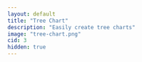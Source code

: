 ```yaml
---
layout: default
title: "Tree Chart"
description: "Easily create tree charts"
image: "tree-chart.png"
cid: 3
hidden: true
---
```


<style>
#canvas {
  display: flex;
  justify-content: center;
  align-items: center;
  overflow: hidden;
  width: 100%;
  aspect-ratio: 4/3;
  outline: 1px solid var(--md-sys-color-outline-variant);
  border-radius: 24px;
}
.tree {
  width: fit-content;
  height: fit-content;
  white-space: nowrap;
  transform-origin: center;
}
.tree ul {
  padding-top: 20px;
  position: relative;
}
.tree li {
  text-align: center;
  list-style-type: none;
  position: relative;
  padding: 20px 5px 0 5px;
  float: none;
  display: inline-block;
  vertical-align: top;
  white-space: nowrap;
  margin: 0 -2px 0 -2px;
}
.tree li::before,
.tree li::after {
  content: "";
  position: absolute;
  top: 0;
  right: 50%;
  border-top: 1px solid var(--md-sys-color-outline-variant);
  width: 50%;
  height: 20px;
}
.tree li::after {
  right: auto;
  left: 50%;
  border-left: 1px solid var(--md-sys-color-outline-variant);
}
.tree li:only-child::after,
.tree li:only-child::before {
  display: none;
}
.tree li:only-child {
  padding-top: 0;
}
.tree li:first-child::before,
.tree li:last-child::after {
  border: none;
}
.tree li:last-child::before {
  border-right: 1px solid var(--md-sys-color-outline-variant);
  border-radius: 0 8px 0 0;
}
.tree li:first-child::after {
  border-radius: 8px 0 0 0;
}
.tree ul ul::before {
  content: "";
  position: absolute;
  top: 0;
  left: 50%;
  border-left: 1px solid var(--md-sys-color-outline-variant);
  width: 0;
  height: 20px;
}
.tree li div {
  user-select: none;
  display: inline-block;
  background-color: var(--md-sys-color-background);
  color: var(--md-sys-color-on-surface);
  font-size: 16px;
  border: 1px solid var(--md-sys-color-outline-variant);
  padding: 16px;
  border-radius: 8px;
  transition: all 0.5s;
  -webkit-transition: all 0.5s;
  -moz-transition: all 0.5s;
}
</style>

<div id="canvas" class="canvas_4x3 center">
  <div id="tree" class="tree"></div>
</div>
<br>
<div id="editor"></div>

<script src="./js/highlighter.js?{{site.time|date:'%s%N'}}"></script>
<script src="./js/core_editor.js?{{site.time|date:'%s%N'}}"></script>
<script src="./js/camera_2d.js?{{site.time|date:'%s%N'}}"></script>

<script>
"use strict";

const parse_tree = (text,indentSize=2,rtl=false) => {
  const lines = text.split("\n");
  const stack = [];
  let root = null;
  lines.forEach(line => {
    if (!line.trim()) return;
    const indent = line.search(/\S|$/);
    const name = line.trim();
    const level = Math.floor(indent/indentSize);
    const node = { name };
    if (level==0) {
      root = node;
      stack.length = 0;
      stack.push(node);
    } else {
      while (stack.length>level) {
        stack.pop();
      }
      const parent = stack[stack.length-1];
      if (!parent.children) {
        parent.children = [];
      }
      if (rtl) {
        parent.children.unshift(node);
      } else {
        parent.children.push(node);
      }
      stack.push(node);
    }
  });
  return root;
}

const create_tree = (node) => {
  const li = document.createElement("li");
  const div = document.createElement("div");
  div.textContent = node.name;
  li.appendChild(div);
  if (node.children&&node.children.length>0) {
    const ul = document.createElement("ul");
    ul.classList.add("ul");
    node.children.forEach(child => {
      ul.appendChild(create_tree(child));
    });
    li.appendChild(ul);
  }
  return li;
}

const render_tree = (data) => {
  tree.innerHTML = "";
  const ul = document.createElement("ul");
  ul.classList.add("ul");
  ul.appendChild(create_tree(data));
  tree.appendChild(ul);
}

const editor = new CoreEditor("#editor", { value: `A
  B
    D
    F
  C
    E
    G` });

const camera = new Camera2D(canvas,{},(e)=>{
  tree.style.transform = "scale("+e.z+") translateX("+e.x+"px) translateY("+e.y+"px)";
});

const update = () => {
  const val = editor.textarea.value;
  try {
    render_tree(parse_tree(val));
  } catch (err) {
    render_tree(parse_tree("Error\n  "+err.toString()));
  }
}
  
editor.textarea.addEventListener("input",() => {
  update();
});
update();

</script>
